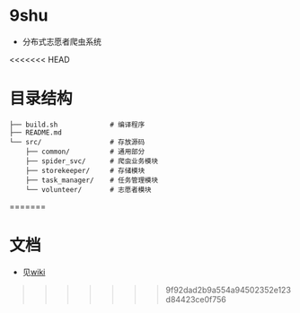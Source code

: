 # 9shu
- 分布式志愿者爬虫系统

<<<<<<< HEAD
# 目录结构
```
├── build.sh             # 编译程序
├── README.md
└── src/                 # 存放源码
    ├── common/          # 通用部分
    ├── spider_svc/      # 爬虫业务模块
    ├── storekeeper/     # 存储模块
    ├── task_manager/    # 任务管理模块
    └── volunteer/       # 志愿者模块
```
=======
# 文档
- 见[wiki](https://github.com/bcyxy/9shu/wiki)
>>>>>>> 9f92dad2b9a554a94502352e123d84423ce0f756
